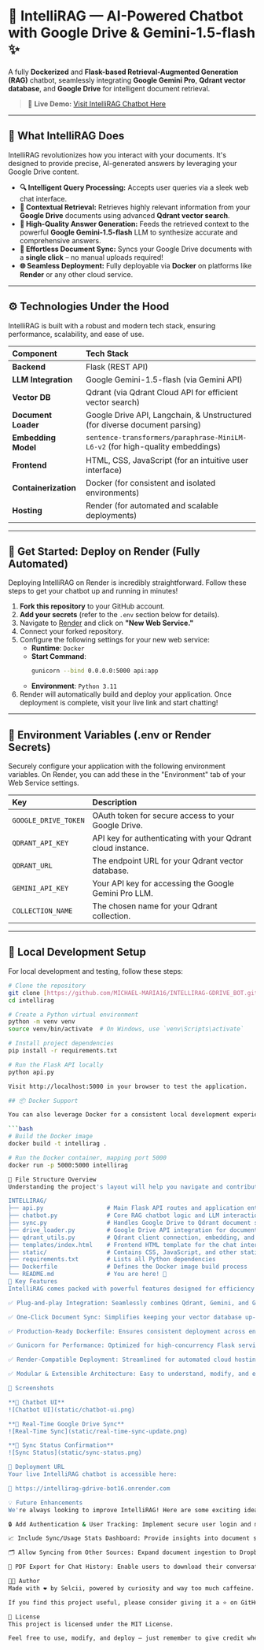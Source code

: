# 🤖 IntelliRAG — AI-Powered Chatbot with Google Drive & Gemini-1.5-flash ✨

A fully **Dockerized** and **Flask-based Retrieval-Augmented Generation (RAG)** chatbot, seamlessly integrating **Google Gemini Pro**, **Qdrant vector database**, and **Google Drive** for intelligent document retrieval.

> 📡 **Live Demo:** [Visit IntelliRAG Chatbot Here](https://intellirag-gdrive-bot16.onrender.com)

---

## 🧠 What IntelliRAG Does

IntelliRAG revolutionizes how you interact with your documents. It's designed to provide precise, AI-generated answers by leveraging your Google Drive content.

* **🔍 Intelligent Query Processing:** Accepts user queries via a sleek web chat interface.
* **📄 Contextual Retrieval:** Retrieves highly relevant information from your **Google Drive** documents using advanced **Qdrant vector search**.
* **🧠 High-Quality Answer Generation:** Feeds the retrieved context to the powerful **Google Gemini-1.5-flash** LLM to synthesize accurate and comprehensive answers.
* **🔄 Effortless Document Sync:** Syncs your Google Drive documents with a **single click** – no manual uploads required!
* **🌐 Seamless Deployment:** Fully deployable via **Docker** on platforms like **Render** or any other cloud service.

---

## ⚙️ Technologies Under the Hood

IntelliRAG is built with a robust and modern tech stack, ensuring performance, scalability, and ease of use.

| Component         | Tech Stack                                                                    |
| :---------------- | :---------------------------------------------------------------------------- |
| **Backend** | Flask (REST API)                                                              |
| **LLM Integration** | Google Gemini-1.5-flash (via Gemini API)                                            |
| **Vector DB** | Qdrant (via Qdrant Cloud API for efficient vector search)                     |
| **Document Loader** | Google Drive API, Langchain, & Unstructured (for diverse document parsing)    |
| **Embedding Model** | `sentence-transformers/paraphrase-MiniLM-L6-v2` (for high-quality embeddings) |
| **Frontend** | HTML, CSS, JavaScript (for an intuitive user interface)                       |
| **Containerization** | Docker (for consistent and isolated environments)                             |
| **Hosting** | Render (for automated and scalable deployments)                               |

---

## 🚀 Get Started: Deploy on Render (Fully Automated)

Deploying IntelliRAG on Render is incredibly straightforward. Follow these steps to get your chatbot up and running in minutes!

1.  **Fork this repository** to your GitHub account.
2.  **Add your secrets** (refer to the `.env` section below for details).
3.  Navigate to [Render](https://render.com/) and click on **"New Web Service."**
4.  Connect your forked repository.
5.  Configure the following settings for your new web service:
    * **Runtime**: `Docker`
    * **Start Command**:
        ```bash
        gunicorn --bind 0.0.0.0:5000 api:app
        ```
    * **Environment**: `Python 3.11`
6.  Render will automatically build and deploy your application. Once deployment is complete, visit your live link and start chatting!

---

## 🔐 Environment Variables (.env or Render Secrets)

Securely configure your application with the following environment variables. On Render, you can add these in the "Environment" tab of your Web Service settings.

| Key                      | Description                                                  |
| :----------------------- | :----------------------------------------------------------- |
| `GOOGLE_DRIVE_TOKEN`     | OAuth token for secure access to your Google Drive.          |
| `QDRANT_API_KEY`         | API key for authenticating with your Qdrant cloud instance. |
| `QDRANT_URL`             | The endpoint URL for your Qdrant vector database.            |
| `GEMINI_API_KEY`         | Your API key for accessing the Google Gemini Pro LLM.        |
| `COLLECTION_NAME`        | The chosen name for your Qdrant collection.                  |

---

## 🧪 Local Development Setup

For local development and testing, follow these steps:

```bash
# Clone the repository
git clone [https://github.com/MICHAEL-MARIA16/INTELLIRAG-GDRIVE_BOT.git](https://github.com/MICHAEL-MARIA16/INTELLIRAG-GDRIVE_BOT.git)
cd intellirag

# Create a Python virtual environment
python -m venv venv
source venv/bin/activate  # On Windows, use `venv\Scripts\activate`

# Install project dependencies
pip install -r requirements.txt

# Run the Flask API locally
python api.py

Visit http://localhost:5000 in your browser to test the application.

## 📦 Docker Support

You can also leverage Docker for a consistent local development experience:

```bash
# Build the Docker image
docker build -t intellirag .

# Run the Docker container, mapping port 5000
docker run -p 5000:5000 intellirag

📁 File Structure Overview
Understanding the project's layout will help you navigate and contribute:

INTELLIRAG/
├── api.py                  # Main Flask API routes and application entry point
├── chatbot.py              # Core RAG chatbot logic and LLM interaction
├── sync.py                 # Handles Google Drive to Qdrant document synchronization
├── drive_loader.py         # Google Drive API integration for document loading
├── qdrant_utils.py         # Qdrant client connection, embedding, and search utilities
├── templates/index.html    # Frontend HTML template for the chat interface
├── static/                 # Contains CSS, JavaScript, and other static assets
├── requirements.txt        # Lists all Python dependencies
├── Dockerfile              # Defines the Docker image build process
└── README.md               # You are here! 🎉
📌 Key Features
IntelliRAG comes packed with powerful features designed for efficiency and intelligence:

✅ Plug-and-play Integration: Seamlessly combines Qdrant, Gemini, and Google Drive.

✅ One-Click Document Sync: Simplifies keeping your vector database up-to-date.

✅ Production-Ready Dockerfile: Ensures consistent deployment across environments.

✅ Gunicorn for Performance: Optimized for high-concurrency Flask serving.

✅ Render-Compatible Deployment: Streamlined for automated cloud hosting.

✅ Modular & Extensible Architecture: Easy to understand, modify, and expand.

📸 Screenshots

**🔹 Chatbot UI**
![Chatbot UI](static/chatbot-ui.png)

**🔹 Real-Time Google Drive Sync**
![Real-Time Sync](static/real-time-sync-update.png)

**🔹 Sync Status Confirmation**
![Sync Status](static/sync-status.png)

📍 Deployment URL
Your live IntelliRAG chatbot is accessible here:

🔗 https://intellirag-gdrive-bot16.onrender.com

💡 Future Enhancements
We're always looking to improve IntelliRAG! Here are some exciting ideas for future development:

🔒 Add Authentication & User Tracking: Implement secure user login and monitor usage.

📈 Include Sync/Usage Stats Dashboard: Provide insights into document synchronization and chatbot activity.

🗂️ Allow Syncing from Other Sources: Expand document ingestion to Dropbox, OneDrive, and more.

🧾 PDF Export for Chat History: Enable users to download their conversation history.

🧑‍💻 Author
Made with ❤️ by Selcii, powered by curiosity and way too much caffeine.

If you find this project useful, please consider giving it a ⭐ on GitHub and sharing your builds!

📝 License
This project is licensed under the MIT License.

Feel free to use, modify, and deploy — just remember to give credit where it’s due.

